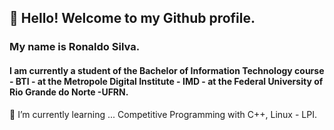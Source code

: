## 👋  Hello! Welcome to my Github profile.
### My name is Ronaldo Silva.
#### I am currently a student of the Bachelor of Information Technology course - BTI - at the Metropole Digital Institute - IMD - at the Federal University of Rio Grande do Norte -UFRN.

 🌱 I’m currently learning ... Competitive Programming with C++, Linux - LPI.
